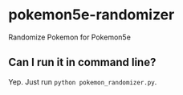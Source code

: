# pokemon5e-randomizer
Randomize Pokemon for Pokemon5e

## Can I run it in command line?

Yep. Just run `python pokemon_randomizer.py`.
